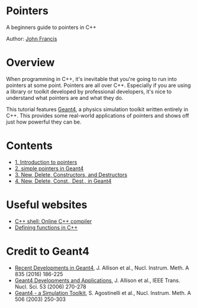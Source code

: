 # Pointers
A beginners guide to pointers in C++

Author: [John Francis](https://github.com/john9francis)

# Overview
When programming in C++, it's inevitable that you're going to run into pointers at some point. Pointers are all over C++. Especially if you are using a library or toolkit developed by professional developers, it's nice to understand what pointers are and what they do.

This tutorial features [Geant4](https://geant4.web.cern.ch/), a physics simulation toolkit written entirely in C++. This provides some real-world applications of pointers and shows off just how powerful they can be. 

# Contents
- [1. Introduction to pointers](intro.md)
- [2. simple pointers in Geant4](geant4_pointers.md)
- [3. New, Delete, Constructors, and Destructors](new_delete.md)
- [4. New, Delete, Const., Dest., in Geant4](geant4_new_delete.md)


# Useful websites
- [C++ shell: Online C++ compiler](https://cpp.sh/)
- [Defining functions in C++](https://www.tutorialspoint.com/cplusplus/cpp_functions.htm)

# Credit to Geant4
- [Recent Developments in Geant4](https://www.sciencedirect.com/science/article/pii/S0168900216306957), J. Allison et al., Nucl. Instrum. Meth. A 835 (2016) 186-225
- [Geant4 Developments and Applications](https://ieeexplore.ieee.org/xpls/abs_all.jsp?isnumber=33833&arnumber=1610988&count=33&index=7), J. Allison et al., IEEE Trans. Nucl. Sci. 53 (2006) 270-278
- [Geant4 - a Simulation Toolkit](https://www.sciencedirect.com/science/article/pii/S0168900203013688), S. Agostinelli et al., Nucl. Instrum. Meth. A 506 (2003) 250-303
